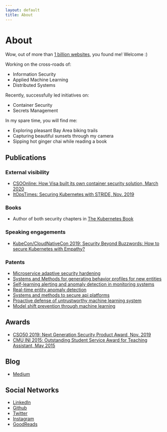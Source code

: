 ```yaml
---
layout: default
title: About
---
```


# About

Wow, out of more than [1 billion websites](http://www.internetlivestats.com/watch/websites/), you found me! Welcome :)

Working on the cross-roads of:
- Information Security
- Applied Machine Learning
- Distributed Systems

Recently, successfully led initiatives on:
- Container Security
- Secrets Management 

In my spare time, you will find me:
- Exploring pleasant Bay Area biking trails 
- Capturing beautiful sunsets through my camera
- Sipping hot ginger chai while reading a book

## Publications

### External visibility
* [CSOOnline: How Visa built its own container security solution, March 2020](https://www.csoonline.com/article/3529974/how-visa-built-its-own-container-security-solution.html)
* [ItOpsTimes: Securing Kubernetes with STRIDE, Nov. 2019](https://www.itopstimes.com/itsec/kubecon-securing-kubernetes-with-stride/)

### Books
* Author of both security chapters in [The Kubernetes Book](https://www.amazon.com/dp/1521823634)

### Speaking engagements
* [KubeCon/CloudNativeCon 2019: Security Beyond Buzzwords: How to secure Kubernetes with Empathy?](https://kccncna19.sched.com/event/Uad6/security-beyond-buzzwords-how-to-secure-kubernetes-with-empathy-pushkar-joglekar-visa)

### Patents
* [Microservice adaptive security hardening](https://patents.google.com/patent/WO2020060537A1)
* [Systems and Methods for generating behavior profiles for new entities](https://patents.google.com/patent/WO2019013771A1/)
* [Self-learning alerting and anomaly detection in monitoring systems](https://patents.google.com/patent/WO2019213086A1/)
* [Real-time entity anomaly detection](https://patents.google.com/patent/WO2019194787A1/)
* [Systems and methods to secure api platforms](https://patents.google.com/patent/WO2020005263A1)
* [Proactive defense of untrustworthy machine learning system](https://patents.google.com/patent/WO2020040776A1)
* [Model shift prevention through machine learning](https://patents.google.com/patent/WO2020040777A1)

## Awards

* [CSO50 2019: Next Generation Security Product Award, Nov. 2019](https://usa.visa.com/visa-everywhere/blog/bdp/2019/11/14/safety-in-numbers-1573775010350.html)
* [CMU INI 2015: Outstanding Student Service Award for Teaching Assistant, May 2015](https://www.cmu.edu/ini/news/2015/awards.html)

## Blog
* [Medium](https://medium.com/@pushkarjoglekar)

## Social Networks
* [LinkedIn](https://www.linkedin.com/in/pushkardj/)
* [Github](https://github.com/PushkarJ)
* [Twitter](https://twitter.com/PuDiJoglekar)
* [Instagram](https://www.instagram.com/pdjclicks/)
* [GoodReads](https://www.goodreads.com/user/show/62575989-pushkar-joglekar)
